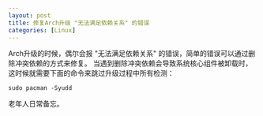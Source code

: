 ```yaml
---
layout: post
title: 修复Arch升级 "无法满足依赖关系" 的错误
categories: [Linux]
---
```


Arch升级的时候，偶尔会报 "无法满足依赖关系" 的错误，简单的错误可以通过删除冲突依赖的方式来修复。
当遇到删除冲突依赖会导致系统核心组件被卸载时，这时候就需要下面的命令来跳过升级过程中所有检测：

```shell
sudo pacman -Syudd
```

老年人日常备忘。
